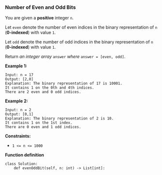 ### Number of Even and Odd Bits

You are given a **positive** integer `n`.

Let `even` denote the number of even indices in the binary representation of `n` (**0-indexed**) with value `1`.

Let `odd` denote the number of odd indices in the binary representation of `n` (**0-indexed**) with value `1`.

Return *an integer array* `answer` *where* `answer = [even, odd]`.

 

**Example 1:**

```
Input: n = 17
Output: [2,0]
Explanation: The binary representation of 17 is 10001. 
It contains 1 on the 0th and 4th indices. 
There are 2 even and 0 odd indices.
```

**Example 2:**

```
Input: n = 2
Output: [0,1]
Explanation: The binary representation of 2 is 10.
It contains 1 on the 1st index. 
There are 0 even and 1 odd indices.
```

 

**Constraints:**

- `1 <= n <= 1000`


**Function definition**

```
class Solution:
    def evenOddBit(self, n: int) -> List[int]:
```
